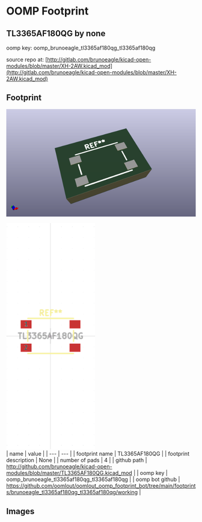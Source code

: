 # OOMP Footprint  
## TL3365AF180QG  by none  
  
oomp key: oomp_brunoeagle_tl3365af180qg_tl3365af180qg  
  
source repo at: [http://gitlab.com/brunoeagle/kicad-open-modules/blob/master/XH-2AW.kicad_mod](http://gitlab.com/brunoeagle/kicad-open-modules/blob/master/XH-2AW.kicad_mod)  
## Footprint  
  
[![working_kicad_pcb_3d.png](working_kicad_pcb_3d_600.png)](working_kicad_pcb_3d.png)  
  
[![working.png](working_600.png)](working.png)  
| name | value | 
| --- | --- | 
| footprint name | TL3365AF180QG | 
| footprint description | None | 
| number of pads | 4 | 
| github path | http://github.com/brunoeagle/kicad-open-modules/blob/master/TL3365AF180QG.kicad_mod | 
| oomp key | oomp_brunoeagle_tl3365af180qg_tl3365af180qg | 
| oomp bot github | https://github.com/oomlout/oomlout_oomp_footprint_bot/tree/main/footprints/brunoeagle_tl3365af180qg_tl3365af180qg/working | 
## Images  
